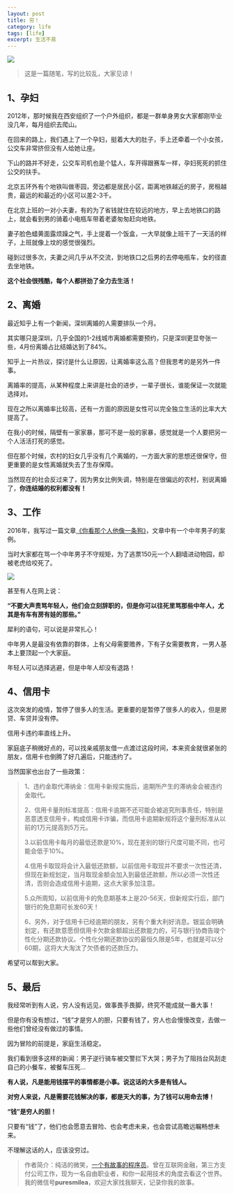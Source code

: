 ```yaml
---
layout: post
title: 穷！
category: life
tags: [life]
excerpt: 生活不易
---
```


![](http://favorites.ren/assets/images/2020/it/qiong01.jpg) 

>这是一篇随笔，写的比较乱，大家见谅！

## 1、孕妇

2012年，那时候我在西安组织了一个户外组织，都是一群单身男女大家都刚毕业没几年，每月组织去爬山。

在回来的路上，我们遇上了一个孕妇，挺着大大的肚子，手上还牵着一个小女孩，公交车非常挤但没有人给她让座。

下山的路并不好走，公交车司机也是个猛人，车开得跟赛车一样，孕妇死死的抓住公交的扶手。

北京五环外有个地铁叫做枣园，旁边都是居民小区，距离地铁越近的房子，房租越贵，最远的和最近的小区可以差2-3千。

在北京上班的一对小夫妻，有的为了省钱就住在较远的地方，早上去地铁口的路上，就会看到男的骑着小电瓶车带着老婆匆匆赶向地铁。

妻子脸色蜡黄面露烦躁之气，手上提着一个饭盒，一大早就像上班干了一天活的样子，上班就像上坟的感觉很强烈。

碰到过很多次，夫妻之间几乎从不交流，到地铁口之后男的去停电瓶车，女的径直去坐地铁。

**这个社会很残酷，每个人都拼劲了全力去生活！**

## 2、离婚

最近知乎上有一个新闻，深圳离婚的人需要排队一个月。

其实哪只是深圳，几乎全国的1-2线城市离婚都需要预约，只是深圳更显夸张一些，4月份离婚占比结婚达到了84%。

知乎上一片热议，探讨是什么让原因，让离婚率这么高？但我思考的是另外一件事。

离婚率的提高，从某种程度上来讲是社会的进步，一辈子很长，谁能保证一次就能选择对。

现在之所以离婚率比较高，还有一方面的原因是女性可以完全独立生活的比率大大提高了。

在我小的时候，隔壁有一家家暴，那可不是一般的家暴，感觉就是一个人要把另一个人活活打死的感觉。

但在那个时候，农村的妇女几乎没有几个离婚的，一方面大家的思想还很保守，但更重要的是女性离婚就失去了生存保障。

当然现在的社会反过来了，因为男女比例失调，特别是在很偏远的农村，别说离婚了，**你连结婚的权利都没有！**



## 3、工作

2016年，我写过一篇文章[《你看那个人他像一条狗》](https://mp.weixin.qq.com/s/Ann0usGnXftvZrxOHdySkQ)，文章中有一个中年男子的案例。

当时大家都在骂一个中年男子不守规矩，为了逃票150元一个人翻墙进动物园，却被老虎给咬死了。

![](http://favorites.ren/assets/images/2020/it/qiong02.jpg) 

甚至有人在网上说：

**“不要大声责骂年轻人，他们会立刻辞职的，但是你可以往死里骂那些中年人，尤其是有车有房有娃的那些。”**

犀利的语句，可以说是非常扎心！

中年男人是最没有依靠的群体，上有父母需要赡养，下有子女需要教育，一男人基本上要顶起一个大家庭。

年轻人可以选择逃避，但是中年人却没有退路！


## 4、信用卡

这次突发的疫情，暂停了很多人的生活。更重要的是暂停了很多人的收入，但是房贷、车贷并没有停。

信用卡违约率直线上升。

家庭底子稍微好点的，可以找亲戚朋友借一点渡过这段时间，本来资金就很紧张的朋友，信用卡也倒腾了好几遍后，只能违约了。

当然国家也出台了一些政策：

>1、违约金取代滞纳金：信用卡新规实施后，逾期所产生的滞纳金会被违约金取代。
>
>2、信用卡量刑标准提高：信用卡逾期不还可能会被追究刑事责任，特别是恶意透支信用卡，构成信用卡诈骗，而信用卡逾期新规将这个量刑标准从以前的1万元提高到5万元。
>
>3.以前信用卡每月的最低还款是10%，现在差别的银行尺度可能不同，也可能会低于10%。
>
>4.信用卡取现将会计入最低还款额，以前信用卡取现并不要求一次性还清，但现在新规划定，当月取现金额会加入到最低还款额，所以必须一次性还清，否则会造成信用卡逾期，这点大家多加注意。
>
>5.众所周知，以前信用卡的免息期基本上是20-56天，但新规实行后，部门银行的免息期可长发60天！
>
>6、另外，对于信用卡已经逾期的朋友，另有个重大利好消息。银监会明确划定，有还款意愿但信用卡欠款金额超出还款能力的，可与银行协商告竣个性化分期还款协议。个性化分期还款协议的最恒久限是5年，也就是可以分60期，这将大大淘汰了欠债者的还款压力。

希望可以帮到大家。

## 5、最后

我经常听到有人说，穷人没有远见，做事畏手畏脚，终究不能成就一番大事！

但是你有没有想过，“钱”才是穷人的胆，只要有钱了，穷人也会慢慢改变，去做一些他们曾经没有做过的事情。

因为冒险的前提是，家庭生活稳定。

我们看到很多这样的新闻：男子逆行骑车被交警拦下大哭；男子为了阻挡台风刮走自己的小餐车，被餐车压死...

**有人说，凡是能用钱摆平的事情都是小事。说这话的大多是有钱人。**

**对穷人来说，凡是需要花钱解决的事，都是天大的事，为了钱可以用命去博！**

**“钱”是穷人的胆！**

只要有“钱”了，他们也会愿意去冒险、也会考虑未来，也会尝试高瞻远瞩畅想未来。

不理解这话的人，应该没穷过。

>作者简介：纯洁的微笑，[一个有故事的程序员](http://www.ityouknow.com/life/2020/03/25/fengkou-10year.html)。曾在互联网金融，第三方支付公司工作，现为一名自由职业者，和你一起用技术的角度去看这个世界。我的微信号**puresmilea**，欢迎大家找我聊天，记录你我的故事。
